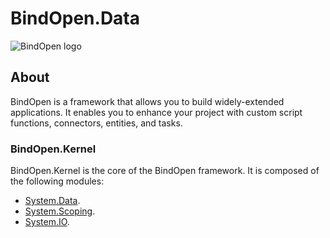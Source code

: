 # BindOpen.Data

![BindOpen logo](https://storage.bindopen.org/img/logos/logo_bindopen.png)


## About

BindOpen is a framework that allows you to build widely-extended applications. It enables you to enhance your project with custom script functions, connectors, entities, and tasks.

### BindOpen.Kernel

BindOpen.Kernel is the core of the BindOpen framework. It is composed of the following modules:

* [System.Data](https://github.com/bindopen/BindOpen.Kernel/blob/master/docs/bindopen-system-data.md).
* [System.Scoping](https://github.com/bindopen/BindOpen.Kernel/blob/master/docs/bindopen-system-scoping.md).
* [System.IO](https://github.com/bindopen/BindOpen.Kernel/blob/master/docs/bindopen-system-io.md).
